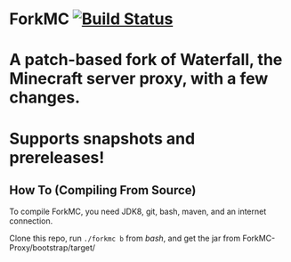 ForkMC [![Build Status](https://travis-ci.com/The-HyperZone/ForkMC.svg?branch=master)](https://travis-ci.com/The-HyperZone/ForkMC)
=========
A patch-based fork of Waterfall, the Minecraft server proxy, with a few changes.
=========
# Supports snapshots and prereleases!
## How To (Compiling From Source)

To compile ForkMC, you need JDK8, git, bash, maven, and an internet connection.

Clone this repo, run `./forkmc b` from *bash*, and get the jar from ForkMC-Proxy/bootstrap/target/

